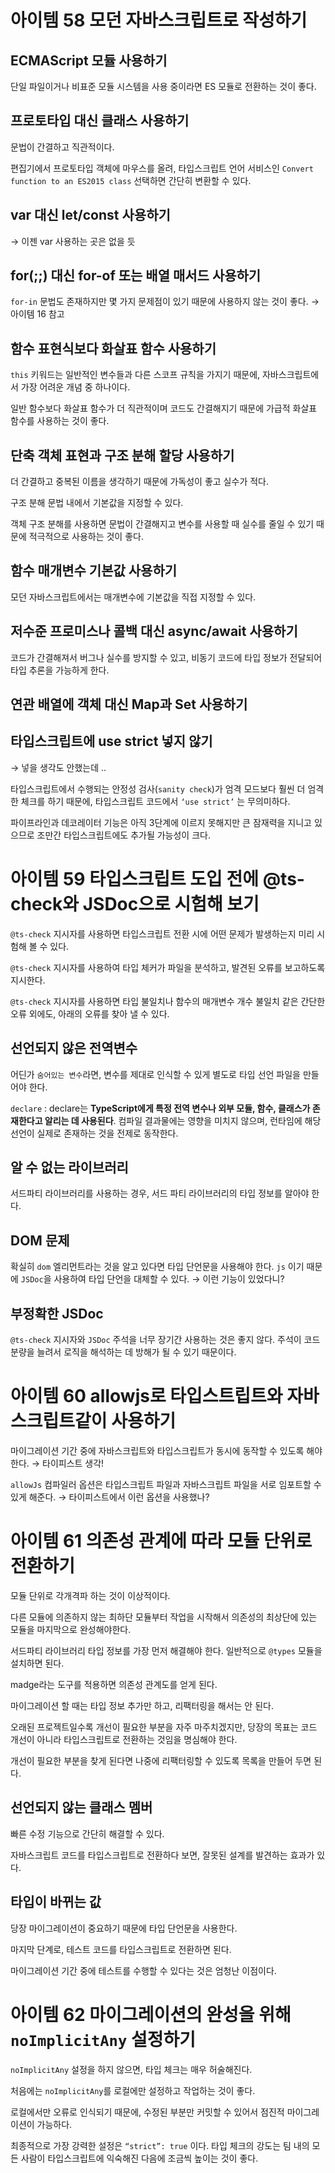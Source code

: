 # 아이템 58 모던 자바스크립트로 작성하기

## ECMAScript 모듈 사용하기

단일 파일이거나 비표준 모듈 시스템을 사용 중이라면 ES 모듈로 전환하는 것이 좋다.

## 프로토타입 대신 클래스 사용하기

문법이 간결하고 직관적이다.

편집기에서 프로토타입 객체에 마우스를 올려, 타입스크립트 언어 서비스인 `Convert function to an ES2015 class` 선택하면 간단히 변환할 수 있다.

## var 대신 let/const 사용하기

→ 이젠 var 사용하는 곳은 없을 듯

## for(;;) 대신 for-of 또는 배열 매서드 사용하기

`for-in` 문법도 존재하지만 몇 가지 문제점이 있기 때문에 사용하지 않는 것이 좋다. → 아이템 16 참고

## 함수 표현식보다 화살표 함수 사용하기

`this` 키워드는 일반적인 변수들과 다른 스코프 규칙을 가지기 때문에, 자바스크립트에서 가장 어려운 개념 중 하나이다.

일반 함수보다 화살표 함수가 더 직관적이며 코드도 간결해지기 때문에 가급적 화살표 함수를 사용하는 것이 좋다.

## 단축 객체 표현과 구조 분해 할당 사용하기

더 간결하고 중복된 이름을 생각하기 때문에 가독성이 좋고 실수가 적다.

구조 분해 문법 내에서 기본값을 지정할 수 있다.

객체 구조 분해를 사용하면 문법이 간결해지고 변수를 사용할 때 실수를 줄일 수 있기 때문에 적극적으로 사용하는 것이 좋다.

## 함수 매개변수 기본값 사용하기

모던 자바스크립트에서는 매개변수에 기본값을 직접 지정할 수 있다.

## 저수준 프로미스나 콜백 대신 async/await 사용하기

코드가 간결해져서 버그나 실수를 방지할 수 있고, 비동기 코드에 타입 정보가 전달되어 타입 추론을 가능하게 한다.

## 연관 배열에 객체 대신 Map과 Set 사용하기

## 타입스크립트에 use strict 넣지 않기

→ 넣을 생각도 안했는데 ..

타입스크립트에서 수행되는 안정성 검사(`sanity check`)가 엄격 모드보다 훨씬 더 엄격한 체크를 하기 때문에, 타입스크립트 코드에서 `‘use strict’` 는 무의미하다.

파이프라인과 데코레이터 기능은 아직 3단계에 이르지 못해지만 큰 잠재력을 지니고 있으므로 조만간 타입스크립트에도 추가될 가능성이 크다.

# 아이템 59 타입스크립트 도입 전에 @ts-check와 JSDoc으로 시험해 보기

`@ts-check` 지시자를 사용하면 타입스크립트 전환 시에 어떤 문제가 발생하는지 미리 시험해 볼 수 있다.

`@ts-check` 지시자를 사용하여 타입 체커가 파일을 분석하고, 발견된 오류를 보고하도록 지시한다.

`@ts-check` 지시자를 사용하면 타입 불일치나 함수의 매개변수 개수 불일치 같은 간단한 오류 외에도, 아래의 오류를 찾아 낼 수 있다.

## 선언되지 않은 전역변수

어딘가 `숨어있는 변수`라면, 변수를 제대로 인식할 수 있게 별도로 타입 선언 파일을 만들어야 한다.

`declare` : declare는 **TypeScript에게 특정 전역 변수나 외부 모듈, 함수, 클래스가 존재한다고 알리는 데 사용된다**. 컴파일 결과물에는 영향을 미치지 않으며, 런타임에 해당 선언이 실제로 존재하는 것을 전제로 동작한다.

## 알 수 없는 라이브러리

서드파티 라이브러리를 사용하는 경우, 서드 파티 라이브러리의 타입 정보를 알아야 한다.

## DOM 문제

확실히 `dom` 엘리먼트라는 것을 알고 있다면 타입 단언문을 사용해야 한다. `js` 이기 때문에 `JSDoc`을 사용하여 타입 단언을 대체할 수 있다. → 이런 기능이 있었다니?

## 부정확한 JSDoc

`@ts-check` 지시자와 `JSDoc` 주석을 너무 장기간 사용하는 것은 좋지 않다. 주석이 코드 분량을 늘려서 로직을 해석하는 데 방해가 될 수 있기 때문이다.

# 아이템 60 allowjs로 타입스트립트와 자바스크립트같이 사용하기

마이그레이션 기간 중에 자바스크립트와 타입스크립트가 동시에 동작할 수 있도록 해야한다. → 타이피스트 생각!

`allowJs` 컴파일러 옵션은 타입스크립트 파일과 자바스크립트 파일을 서로 임포트할 수 있게 해준다. → 타이피스트에서 이런 옵션을 사용했나?

# 아이템 61 의존성 관계에 따라 모듈 단위로 전환하기

모듈 단위로 각개격파 하는 것이 이상적이다.

다른 모듈에 의존하지 않는 최하단 모듈부터 작업을 시작해서 의존성의 최상단에 있는 모듈을 마지막으로 완성해야한다.

서드파티 라이브러리 타입 정보를 가장 먼저 해결해야 한다. 일반적으로 `@types` 모듈을 설치하면 된다.

madge라는 도구를 적용하면 의존성 관계도를 얻게 된다.

마이그레이션 할 때는 타입 정보 추가만 하고, 리팩터링을 해서는 안 된다.

오래된 프로젝트일수록 개선이 필요한 부분을 자주 마주치겠지만, 당장의 목표는 코드 개선이 아니라 타입스크립트로 전환하는 것임을 명심해야 한다.

개선이 필요한 부분을 찾게 된다면 나중에 리팩터링할 수 있도록 목록을 만들어 두면 된다.

## 선언되지 않는 클래스 멤버

빠른 수정 기능으로 간단히 해결할 수 있다.

자바스크립트 코드를 타입스크립트로 전환하다 보면, 잘못된 설계를 발견하는 효과가 있다.

## 타입이 바뀌는 값

당장 마이그레이션이 중요하기 때문에 타입 단언문을 사용한다.

마지막 단계로, 테스트 코드를 타입스크립트로 전환하면 된다.

마이그레이션 기간 중에 테스트를 수행할 수 있다는 것은 엄청난 이점이다.

# 아이템 62 마이그레이션의 완성을 위해 `noImplicitAny` 설정하기

`noImplicitAny` 설정을 하지 않으면, 타입 체크는 매우 허술해진다.

처음에는 `noImplicitAny`를 로컬에만 설정하고 작업하는 것이 좋다.

로컬에서만 오류로 인식되기 때문에, 수정된 부분만 커밋할 수 있어서 점진적 마이그레이션이 가능하다.

최종적으로 가장 강력한 설정은 `“strict”: true` 이다. 타입 체크의 강도는 팀 내의 모든 사람이 타입스크립트에 익숙해진 다음에 조금씩 높이는 것이 좋다.
